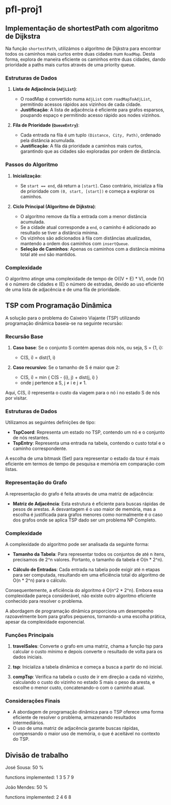 # pfl-proj1

## Implementação de shortestPath com algoritmo de Dijkstra

Na função `shortestPath`, utilizámos o algoritmo de Dijkstra para encontrar todos os caminhos mais curtos entre duas cidades num `RoadMap`. Desta forma, explora de maneira eficiente os caminhos entre duas cidades, dando prioridade a paths mais curtos através de uma priority queue.

### Estruturas de Dados

1. **Lista de Adjacência (`AdjList`)**:
   - O roadMap é convertido numa `AdjList` com `roadMapToAdjList`, permitindo acessos rápidos aos vizinhos de cada cidade.
   - **Justificação**: A lista de adjacência é eficiente para grafos esparsos, poupando espaço e permitindo acesso rápido aos nodes vizinhos.

2. **Fila de Prioridade (`QueueEntry`)**:
   - Cada entrada na fila é um tuplo `(Distance, City, Path)`, ordenado pela distância acumulada.
   - **Justificação**: A fila dá prioridade a caminhos mais curtos, garantindo que as cidades são exploradas por ordem de distância.

### Passos do Algoritmo

1. **Inicialização**:
   - Se `start == end`, dá return a `[start]`. Caso contrário, inicializa a fila de prioridade com `(0, start, [start])` e começa a explorar os caminhos.

2. **Ciclo Principal (Algoritmo de Dijkstra)**:
   - O algoritmo remove da fila a entrada com a menor distância acumulada.
   - Se a cidade atual corresponde a `end`, o caminho é adicionado ao resultado se tiver a distância mínima.
   - Os vizinhos são adicionados à fila com distâncias atualizadas, mantendo a ordem dos caminhos com `insertQueue`.
   - **Seleção de Caminhos**: Apenas os caminhos com a distância mínima total até `end` são mantidos.

### Complexidade

O algoritmo atinge uma complexidade de tempo de O((V + E) * V), onde (V) é o número de cidades e (E) o número de estradas, devido ao uso eficiente de uma lista de adjacência e de uma fila de prioridade.



## TSP com Programação Dinâmica

A solução para o problema do Caixeiro Viajante (TSP) utilizando programação dinâmica baseia-se na seguinte recursão:

### Recursão Base

1. **Caso base**: Se o conjunto S contém apenas dois nós, ou seja, S = {1, i}:
   - C(S, i) = dist(1, i)

2. **Caso recursivo**: Se o tamanho de S é maior que 2:
   - C(S, i) = min { C(S - {i}, j) + dist(j, i) }
   - onde j pertence a S, j ≠ i e j ≠ 1.

Aqui, C(S, i) representa o custo da viagem para o nó i no estado S de nós por visitar.

### Estruturas de Dados

Utilizamos as seguintes definições de tipo:

- **TspCoord**: Representa um estado no TSP, contendo um nó e o conjunto de nós restantes.
- **TspEntry**: Representa uma entrada na tabela, contendo o custo total e o caminho correspondente.

A escolha de uma bitmask (Set) para representar o estado da tour é mais eficiente em termos de tempo de pesquisa e memória em comparação com listas.

### Representação do Grafo

A representação do grafo é feita através de uma matriz de adjacência:

- **Matriz de Adjacência**: Esta estrutura é eficiente para buscas rápidas de pesos de arestas. A desvantagem é o uso maior de memória, mas a escolha é justificada para grafos menores como normalmente é o caso dos grafos onde se aplica TSP dado ser um problema NP Completo.

### Complexidade

A complexidade do algoritmo pode ser analisada da seguinte forma:

- **Tamanho da Tabela**: Para representar todos os conjuntos de até n itens, precisamos de 2^n valores. Portanto, o tamanho da tabela é O(n * 2^n).
  
- **Cálculo de Entradas**: Cada entrada na tabela pode exigir até n etapas para ser computada, resultando em uma eficiência total do algoritmo de O(n * 2^n) para o cálculo.

Consequentemente, a eficiência do algoritmo é O(n^2 * 2^n). Embora essa complexidade pareça considerável, não existe outro algoritmo eficiente conhecido para resolver o problema.

A abordagem de programação dinâmica proporciona um desempenho razoavelmente bom para grafos pequenos, tornando-a uma escolha prática, apesar da complexidade exponencial.

### Funções Principais

1. **travelSales**: Converte o grafo em uma matriz, chama a função tsp para calcular o custo mínimo e depois converte o resultado de volta para os dados iniciais.

2. **tsp**: Inicializa a tabela dinâmica e começa a busca a partir do nó inicial.

3. **compTsp**: Verifica na tabela o custo de ir em direção a cada nó vizinho, calculando o custo do vizinho no estado S mais o peso da aresta, e escolhe o menor custo, concatenando-o com o caminho atual.

### Considerações Finais

- A abordagem de programação dinâmica para o TSP oferece uma forma eficiente de resolver o problema, armazenando resultados intermediários.
- O uso de uma matriz de adjacência garante buscas rápidas, compensando o maior uso de memória, o que é aceitável no contexto do TSP.


## Divisão de trabalho


José Sousa: 50 %

functions implemented: 1 3 5 7 9

João Mendes: 50 %

functions implemented: 2 4 6 8